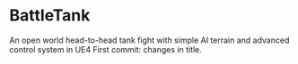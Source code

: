 # BattleTank
An open world head-to-head tank fight with simple AI terrain and advanced control system in UE4
First commit: changes in title.
